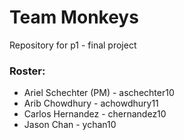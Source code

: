 # Team Monkeys
Repository for p1 - final project 

### Roster:
* Ariel Schechter (PM) - aschechter10
* Arib Chowdhury - achowdhury11
* Carlos Hernandez - chernandez10
* Jason Chan - ychan10



